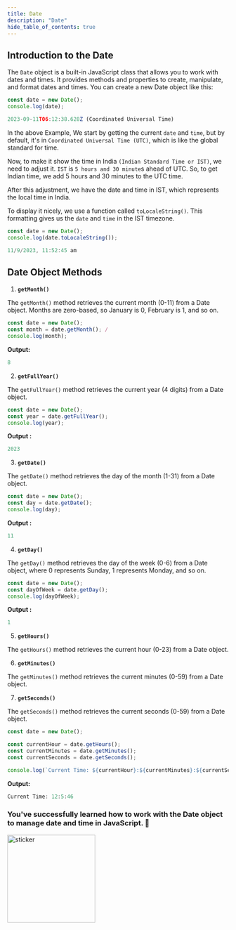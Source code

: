 ```yaml
---
title: Date 
description: "Date"
hide_table_of_contents: true
---
```


## Introduction to the Date


The `Date` object is a built-in JavaScript class that allows you to work with dates and times. It provides methods and properties to create, manipulate, and format dates and times. You can create a new Date object like this:

```js
const date = new Date();
console.log(date);
```

```js
2023-09-11T06:12:38.628Z (Coordinated Universal Time)
```

In the above Example, We start by getting the current `date` and `time`, but by default, it's in `Coordinated Universal Time (UTC)`, which is like the global standard for time.

Now, to make it show the time in India `(Indian Standard Time or IST)`, we need to adjust it. `IST` is `5 hours and 30 minute`s ahead of UTC. So, to get Indian time, we add 5 hours and 30 minutes to the UTC time.

After this adjustment, we have the date and time in IST, which represents the local time in India.

To display it nicely, we use a function called `toLocaleString()`. This formatting gives us the `date` and `time` in the IST timezone.

```js
const date = new Date();
console.log(date.toLocaleString());
```

```js
11/9/2023, 11:52:45 am
```

## Date Object Methods

1. **`getMonth()`**

The `getMonth()` method retrieves the current month (0-11) from a Date object. Months are zero-based, so January is 0, February is 1, and so on.

```js
const date = new Date();
const month = date.getMonth(); /
console.log(month); 
```

**Output:**

```js
8
```

2. **`getFullYear()`**

The `getFullYear()` method retrieves the current year (4 digits) from a Date object.

```js
const date = new Date();
const year = date.getFullYear(); 
console.log(year); 
```
**Output :**

```js
2023
```

3. **`getDate()`**

The `getDate()` method retrieves the day of the month (1-31) from a Date object.

```js
const date = new Date();
const day = date.getDate(); 
console.log(day);

```
**Output :**

```js
11
```

4. **`getDay()`**

The `getDay()` method retrieves the day of the week (0-6) from a Date object, where 0 represents Sunday, 1 represents Monday, and so on.

```js
const date = new Date();
const dayOfWeek = date.getDay();
console.log(dayOfWeek); 
```
**Output :**

```js
1
```

5. **`getHours()`**

The `getHours()` method retrieves the current hour (0-23) from a Date object.

6. **`getMinutes()`**

The `getMinutes()` method retrieves the current minutes (0-59) from a Date object.

7. **`getSeconds()`**

The `getSeconds()` method retrieves the current seconds (0-59) from a Date object.

```js
const date = new Date();

const currentHour = date.getHours();
const currentMinutes = date.getMinutes();
const currentSeconds = date.getSeconds(); 

console.log(`Current Time: ${currentHour}:${currentMinutes}:${currentSeconds}`);
```

**Output:**

```js
Current Time: 12:5:46
```

### **You've successfully learned how to work with the Date object to manage date and time in JavaScript. 🎉**

<img src="/javascript/23/sticker.webp" alt="sticker" width="200px"/>
